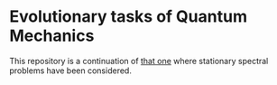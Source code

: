 # Evolutionary tasks of Quantum Mechanics
This repository is a continuation of [that one](https://github.com/MrKozelberg/gaussian_well)
where stationary spectral problems have been considered.
